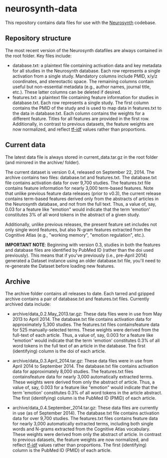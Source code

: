 neurosynth-data
===============
This repository contains data files for use with the [Neurosynth](https://github.com/neurosynth/neurosynth) codebase.

Repository structure
--------------------
The most recent version of the Neurosynth datafiles are always contained in the root folder. Key files include:

* database.txt: a plaintext file containing activation data and key metadata for all studies in the Neurosynth database. Each row represents a single activation from a single study. Mandatory columns include PMID, x/y/z coordinates, and stereotactic space. The remaining columns contain useful but non-essential metadata (e.g., author names, journal title, etc.). These latter columns can be deleted if desired.
* features.txt: a plaintext file containing feature information for studies in database.txt. Each row represents a single study. The first column contains the PMID of the study and is used to map data in features.txt to the data in database.txt. Each column contains the weights for a different feature. Titles for all features are provided in the first row. Additionally, in contrast to previous datasets, the feature weights are now normalized, and reflect [tf-idf](http://en.wikipedia.org/wiki/Tf%E2%80%93idf) values rather than proportions.

Current data
------------
The latest data file is always stored in current_data.tar.gz in the root folder (and mirrored in the archive/ folder).

The current dataset is version 0.4, released on September 22, 2014. The archive contains two files: database.txt and features.txt. The database.txt file contains activation data for over 9,700 studies. The features.txt file contains feature information for nearly 3,000 term-based features. Note that unlike previous feature data releases (prior to v0.3), the current release contains term-based features derived only from the abstracts of articles in the Neurosynth database, and not from the full text. Thus, a value of, say, 0.03 for a feature like "emotion" would indicate that the term 'emotion' constitutes 3% of all word tokens in the abstract of a given study.

Additionally, unlike previous releases, the present feature set includes not only single word features, but also N-gram features extracted from the Cognitive Atlas (e.g., "working memory", "emotion regulation", etc.).

**IMPORTANT NOTE**: Beginning with version 0.3, studies in both the features and database files are identified by PubMed ID (rather than the doi used previously). This means that if you've previously (i.e., pre-April 2014) generated a Dataset instance using an older database.txt file, you'll need to re-generate the Dataset before loading new features.

Archive
-------
The archive folder contains all releases to date. Each tarred and gzipped archive contains a pair of database.txt and features.txt files. Currently archived data include:

* archive/data_0.2.May_2013.tar.gz: These data files were in use from May 2013 to April 2014. The database.txt file contains activation data for approximately 5,300 studies. The features.txt files containsfeature data for 525 manually-selected terms. These weights were derived from the full-text of each article. Thus, a value of, say, 0.003 for a feature like "emotion" would indicate that the term 'emotion' constitutes 0.3% of all word tokens in the full text of an article in the database. The first (identifying) column is the doi of each article.

* archive/data_0.3.April_2014.tar.gz: These data files were in use from April 2014 to September 2014. The database.txt file contains activation data for approximately 8,000 studies. The features.txt files containsfeature data for nearly 3,000 automatically extracted terms. These weights were derived from only the abstract of article. Thus, a value of, say, 0.003 for a feature like "emotion" would indicate that the term 'emotion' constitutes 0.3% of all word tokens in the article abstract. The first (identifying) column is the PubMed ID (PMID) of each article.

* archive/data_0.4.September_2014.tar.gz: These data files are currently in use (as of September 2014). The database.txt file contains activation data for over 9,700 studies. The features.txt files contains feature data for nearly 3,000 automatically extracted terms, including both single words and N-grams extracted from the Cognitive Atlas vocabulary. These weights were derived from only the abstract of article. In contrast to previous datasets, the feature weights are now normalized, and reflect [tf-idf](http://en.wikipedia.org/wiki/Tf%E2%80%93idf) values rather than proportions. The first (identifying) column is the PubMed ID (PMID) of each article.
